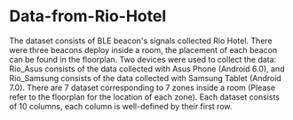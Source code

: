 # Data-from-Rio-Hotel

The dataset consists of BLE beacon's signals collected Rio Hotel.
There were three beacons deploy inside a room, the placement of each beacon can be found in the floorplan.
Two devices were used to collect the data: Rio_Asus consists of the data collected with Asus Phone (Android 6.0), and Rio_Samsung consists of the data collected with Samsung Tablet (Android 7.0).
There are 7 dataset corresponding to 7 zones inside a room (Please refer to the floorplan for the location of each zone).
Each dataset consists of 10 columns, each column is well-defined by their first row.

